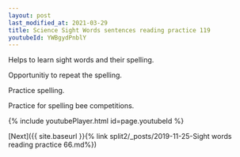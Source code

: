 ```yaml
---
layout: post
last_modified_at: 2021-03-29
title: Science Sight Words sentences reading practice 119
youtubeId: YWBgydPnblY
---
```

 
 
Helps to learn sight words and their spelling.

Opportunitiy to repeat the spelling. 

Practice spelling. 
 
Practice for spelling bee competitions. 
 
{% include youtubePlayer.html id=page.youtubeId %}
 
 

[Next]({{ site.baseurl }}{% link  split2/_posts/2019-11-25-Sight words reading practice 66.md%})
 
